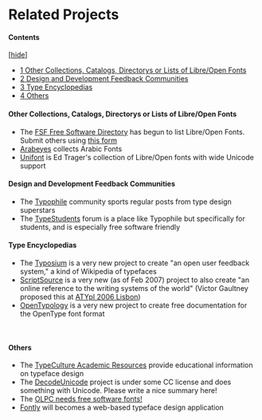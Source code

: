 <h1>Related Projects</h1>

<h4>Contents</h4> <span class="toctoggle">[<a id="togglelink" class="internal" href="javascript:toggleToc()">hide</a>]</span></div>
<ul>
<li class="toclevel-1"><a href="#Other_Collections.2C_Catalogs.2C_Directorys_or_Lists_of_Libre.2FOpen_Fonts"><span class="tocnumber">1</span> <span class="toctext">Other Collections, Catalogs, Directorys or Lists of Libre/Open Fonts</span></a></li>
<li class="toclevel-1"><a href="#Design_and_Development_Feedback_Communities"><span class="tocnumber">2</span> <span class="toctext">Design and Development Feedback Communities</span></a></li>
<li class="toclevel-1"><a href="#Type_Encyclopedias"><span class="tocnumber">3</span> <span class="toctext">Type Encyclopedias</span></a></li>
<li class="toclevel-1"><a href="#Others"><span class="tocnumber">4</span> <span class="toctext">Others</span></a></li>
</ul>
</td></tr></tbody></table><script type="text/javascript"> if (window.showTocToggle) { var tocShowText = "show"; var tocHideText = "hide"; showTocToggle(); } </script>
<h4> Other Collections, Catalogs, Directorys or Lists of Libre/Open Fonts</h4>
<ul><li> The <a title="http://directory.fsf.org/" class="external text" href="http://directory.fsf.org/">FSF Free Software Directory</a> has begun to list Libre/Open Fonts. Submit others using <a title="http://directory.fsf.org/newform.html" class="external text" href="http://directory.fsf.org/newform.html">this form</a>
</li><li> <a title="http://www.arabeyes.org/project.php?proj=Khotot" class="external text" href="http://www.arabeyes.org/project.php?proj=Khotot">Arabeyes</a> collects Arabic Fonts
</li><li> <a title="http://www.unifont.org" class="external text" href="http://www.unifont.org">Unifont</a> is Ed Trager's collection of Libre/Open fonts with wide Unicode support
</li></ul>
<h4> Design and Development Feedback Communities </h4>
<ul><li> The <a title="http://typophile.com/" class="external text" href="http://typophile.com/">Typophile</a> community sports regular posts from type design superstars
</li><li> The <a title="http://www.typestudent.org" class="external text" href="http://www.typestudent.org">TypeStudents</a> forum is a place like Typophile but specifically for students, and is especially free software friendly
</li></ul>
<h4>  Type Encyclopedias </h4>
<ul><li> The <a title="http://www.typosium.org" class="external text" href="http://www.typosium.org">Typosium</a> is a very new project to create "an open user feedback system," a kind of Wikipedia of typefaces
</li><li> <a title="http://www.scriptsource.org/" class="external text" href="http://www.scriptsource.org/">ScriptSource</a> is a very new (as of Feb 2007) project to also create "an online reference to the writing systems of the world" (Victor Gaultney proposed this at <a title="http://atypi.org/06_Lisbon/30_program/20_main_program/view_presentation_html?presentid=305" class="external text" href="http://atypi.org/06_Lisbon/30_program/20_main_program/view_presentation_html?presentid=305">ATYpI 2006 Lisbon</a>)
</li><li> <a title="http://www.opentypology.org" class="external text" href="http://www.opentypology.org">OpenTypology</a> is a very new project to create free documentation for the OpenType font format
</li></ul>
<p><br>
</p>
<h4> Others </h4>
<ul><li> The <a title="http://www.typeculture.com/academic_resource/" class="external text" href="http://www.typeculture.com/academic_resource/">TypeCulture Academic Resources</a> provide educational information on typeface design
</li><li> The <a title="http://decodeunicode.org" class="external text" href="http://decodeunicode.org">DecodeUnicode</a> project is under some CC license and does something with Unicode. Please write a nice summary here!
</li><li> The <a title="http://wiki.laptop.org/go/Software_Ideas_-_System_Software#Font_technology" class="external text" href="http://wiki.laptop.org/go/Software_Ideas_-_System_Software#Font_technology">OLPC needs free software fonts!</a>
</li><li> <a title="http://fontly.com/" class="external text" href="http://fontly.com/">Fontly</a> will becomes a web-based typeface design application
</li></ul>
